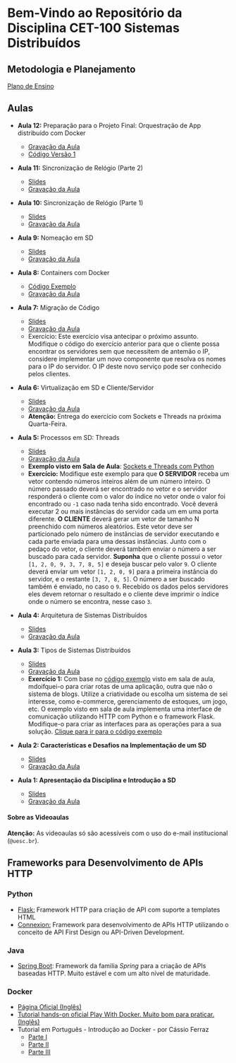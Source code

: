 # Bem-Vindo ao Repositório da Disciplina CET-100 Sistemas Distribuídos


## Metodologia e Planejamento

[Plano de Ensino](https://github.com/profmathias/cet-100/blob/master/CET100%20-%20Plano%20de%20Ensino.doc?raw=true)

## Aulas
- **Aula 12:** Preparação para o Projeto Final: Orquestração de App distribuído com Docker
  - [Gravação da Aula](https://drive.google.com/file/d/1OWXCxgoqyGrbr29gfh3IN6-8Xh0ptcMv/view?usp=sharing)
  - [Código Versão 1](https://github.com/profmathias/cet-100/tree/master/Codigo/docker-express)  
- **Aula 11:** Sincronização de Relógio (Parte 2)
  - [Slides](https://drive.google.com/file/d/11vIvqUfI2xsBRUwvribRIDtTxPwOC4z0/view?usp=sharing)
  - [Gravação da Aula](https://youtu.be/3Jc7vUQyk7A)
- **Aula 10:** Sincronização de Relógio (Parte 1)
  - [Slides](https://drive.google.com/file/d/11vIvqUfI2xsBRUwvribRIDtTxPwOC4z0/view?usp=sharing)
  - [Gravação da Aula](https://drive.google.com/file/d/11vIvqUfI2xsBRUwvribRIDtTxPwOC4z0/view?usp=sharing)  
- **Aula 9:** Nomeação em SD
  - [Slides](https://www.icloud.com/iclouddrive/0mPZnFuCoUkmo6s7N8tPXrx7w#Aula-8)
  - [Gravação da Aula](https://drive.google.com/file/d/1-IdruiKfwIUdcBMt3CjOarqy5nZu9XRn/view?usp=sharing)
- **Aula 8:** Containers com Docker
  - [Código Exemplo](https://github.com/profmathias/cet-100/tree/master/Codigo/exemplo_docker)
  - [Gravação da Aula](https://drive.google.com/file/d/1eYhYE3qao3KKxwKql91NNJ5ozYrSJTXX/view?usp=sharing)
- **Aula 7:** Migração de Código
  - [Slides](https://www.icloud.com/iclouddrive/0Kp_ZQeSSwKdqHWISNyeMpv9Q#Aula7)
  - [Gravação da Aula](https://drive.google.com/file/d/1zN6khvtNbBtX7jlQzBgTur9xum8Bd9Ff/view) 
  - Exercício: Este exercício visa antecipar o próximo assunto.
    Modifique o código do exercício anterior para que o cliente
    possa encontrar os servidores sem que necessitem de antemão
    o IP, considere implementar um novo componente que resolva os
    nomes para o IP do servidor. O IP deste novo serviço pode
    ser conhecido pelos clientes.
- **Aula 6:** Virtualização em SD e Cliente/Servidor
  - [Slides](https://www.icloud.com/iclouddrive/0yJCGjt764dJqekMICvNdYHuw#Aula6)
  - [Gravação da Aula](https://youtu.be/Vdf0W95xTeI)
  - **Atenção:** Entrega do exercício com Sockets e Threads na próxima 
    Quarta-Feira.  
- **Aula 5:** Processos em SD: Threads
  - [Slides](https://www.icloud.com/iclouddrive/0M5Biz0ov78L2VBuTMkTkIXog#Aula5)
  - [Gravação da Aula](https://drive.google.com/file/d/1stzklOvgyRvsATggHhemcVLRqIh4o0Rt/view?usp=sharing)
  - **Exemplo visto em Sala de Aula**: [Sockets e Threads com Python](https://github.com/profmathias/cet-100/tree/master/Codigo/Exemplos/hello_world_com_threads_e_sockets)
  - **Exercício:** Modifique este exemplo para que **O SERVIDOR**
   receba um vetor contendo números inteiros além de um número inteiro. O
   número passado deverá ser encontrado no vetor e o servidor responderá o
   cliente com o valor do índice no vetor onde o valor foi encontrado ou `-1`
   caso nada tenha sido encontrado. Você deverá executar 2 ou mais instâncias
   do servidor cada um em uma porta diferente. **O CLIENTE**
   deverá gerar um vetor de tamanho N preenchido com números aleatórios. Este
   vetor deve ser particionado pelo número de instâncias de servidor executando
   e cada parte enviada para uma dessas instâncias. Junto com o pedaço do
   vetor, o cliente deverá também enviar o número a ser buscado para cada
   servidor. **Suponha** que o cliente possui o
   vetor `[1, 2, 0, 9, 3, 7, 8, 5]` e deseja buscar pelo valor `9`. O cliente
   deverá enviar um vetor `[1, 2, 0, 9]` para a primeira instância do servidor,
   e o restante `[3, 7, 8, 5]`. O número a ser buscado também é enviado, no
   caso o `9`. Recebido os dados pelos servidores eles devem retornar o 
   resultado e o cliente deve imprimir o índice onde o número se encontra, 
   nesse caso `3`.
- **Aula 4:** Arquitetura de Sistemas Distribuídos
  - [Slides](https://www.icloud.com/iclouddrive/0RLFGBmH-fDzqDexK4bQSik-g#Aula4)
  - [Gravação da Aula](https://drive.google.com/file/d/1F8F97Hp-gvWic5PMdLZ6g0PBcti99ku8/view?usp=sharing)
- **Aula 3:** Tipos de Sistemas Distribuídos
  - [Slides](https://www.icloud.com/iclouddrive/0pa25O-TUs1mtA3rFaia2ulLA#Aula3)
  - [Gravação da Aula](https://drive.google.com/file/d/1XsScNFBjz5_6z5jDVQt1JfDm5_pdqzWV/view?usp=sharing)
  - **Exercício 1:** Com base no [código exemplo](https://github.com/profmathias/cet-100/tree/master/Codigo/aula1-exemplo1) visto em sala de aula, 
  mdoifquei-o para criar rotas de uma aplicação, outra que não o sistema de 
  blogs. Utilize a criatividade ou escolha um sistema de sei interesse, como
  e-commerce, gerenciamento de estoques, um jogo, etc. O exemplo visto em sala
  de aula implementa uma interface de comunicação utilizando HTTP com Python e
  o framework Flask. Modifique-o para criar as interfaces para as operações 
  para a sua solução. [Clique para ir para o código exemplo](https://github.com/profmathias/cet-100/tree/master/Codigo/aula1-exemplo1)
- **Aula 2: Características e Desafios na Implementação de um SD**
  - [Slides](https://www.icloud.com/iclouddrive/0t3Xd2p_v6FeXuDC5_PEu5okQ#Aula2)
  - [Gravação da Aula](https://drive.google.com/file/d/1NAYw7F8lkYKX-auhcVdXlCTSkR0CxHmO/view?usp=sharing)

- **Aula 1: Apresentação da Disciplina e Introdução a SD**
  - [Slides](https://www.icloud.com/iclouddrive/0z8lgr8LK7aqR8vVlMRaT7MBA#SD)
  - [Gravação da Aula](https://drive.google.com/file/d/1gEIy9955tU-6wbG9qIr3drPOpTEYKkN6/view?usp=sharing)
  
#### Sobre as  Videoaulas

**Atenção:** As videoaulas só são acessíveis com o uso do e-mail institucional (`@uesc.br`).


## Frameworks para Desenvolvimento de APIs HTTP

### Python

- [Flask:](https://flask.palletsprojects.com/en/1.1.x/) Framework HTTP para criação de API com suporte a templates HTML
- [Connexion:](https://pypi.org/project/connexion/) Framework para desenvolvimento de APIs HTTP utilizando o conceito de API First Design ou API-Driven Development.

### Java
- [Spring Boot](https://spring.io/projects/spring-boot): Framework da familia *Spring* para a criação de APIs baseadas HTTP. Muito estável e com um alto nível de maturidade.

### Docker

- [Página Oficial (Inglês)](https://www.docker.com)
- [Tutorial hands-on oficial Play With Docker. Muito bom para praticar. (Inglês)](https://www.docker.com/play-with-docker)
- Tutorial em Português - Introdução ao Docker - por Cássio Ferraz
  * [Parte I](https://medium.com/@ferrazcassim/introdução-ao-docker-parte-i-7c6ecad3b4fd)
  * [Parte II](https://medium.com/@ferrazcassim/introdução-ao-docker-parte-ii-b44666837d37)
  * [Parte III](https://medium.com/@ferrazcassim/introdução-ao-docker-parte-iii-a675dfbea11e)
